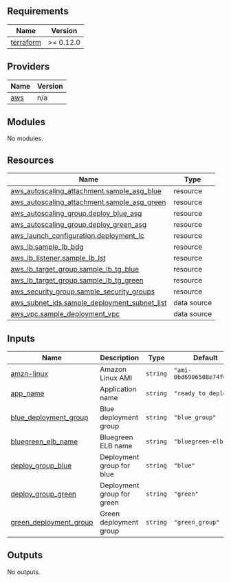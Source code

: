<!-- BEGIN_TF_DOCS -->
## Requirements

| Name | Version |
|------|---------|
| <a name="requirement_terraform"></a> [terraform](#requirement\_terraform) | >= 0.12.0 |

## Providers

| Name | Version |
|------|---------|
| <a name="provider_aws"></a> [aws](#provider\_aws) | n/a |

## Modules

No modules.

## Resources

| Name | Type |
|------|------|
| [aws_autoscaling_attachment.sample_asg_blue](https://registry.terraform.io/providers/hashicorp/aws/latest/docs/resources/autoscaling_attachment) | resource |
| [aws_autoscaling_attachment.sample_asg_green](https://registry.terraform.io/providers/hashicorp/aws/latest/docs/resources/autoscaling_attachment) | resource |
| [aws_autoscaling_group.deploy_blue_asg](https://registry.terraform.io/providers/hashicorp/aws/latest/docs/resources/autoscaling_group) | resource |
| [aws_autoscaling_group.deploy_green_asg](https://registry.terraform.io/providers/hashicorp/aws/latest/docs/resources/autoscaling_group) | resource |
| [aws_launch_configuration.deployment_lc](https://registry.terraform.io/providers/hashicorp/aws/latest/docs/resources/launch_configuration) | resource |
| [aws_lb.sample_lb_bdg](https://registry.terraform.io/providers/hashicorp/aws/latest/docs/resources/lb) | resource |
| [aws_lb_listener.sample_lb_lst](https://registry.terraform.io/providers/hashicorp/aws/latest/docs/resources/lb_listener) | resource |
| [aws_lb_target_group.sample_lb_tg_blue](https://registry.terraform.io/providers/hashicorp/aws/latest/docs/resources/lb_target_group) | resource |
| [aws_lb_target_group.sample_lb_tg_green](https://registry.terraform.io/providers/hashicorp/aws/latest/docs/resources/lb_target_group) | resource |
| [aws_security_group.sample_security_groups](https://registry.terraform.io/providers/hashicorp/aws/latest/docs/resources/security_group) | resource |
| [aws_subnet_ids.sample_deployment_subnet_list](https://registry.terraform.io/providers/hashicorp/aws/latest/docs/data-sources/subnet_ids) | data source |
| [aws_vpc.sample_deployment_vpc](https://registry.terraform.io/providers/hashicorp/aws/latest/docs/data-sources/vpc) | data source |

## Inputs

| Name | Description | Type | Default | Required |
|------|-------------|------|---------|:--------:|
| <a name="input_amzn-linux"></a> [amzn-linux](#input\_amzn-linux) | Amazon Linux AMI | `string` | `"ami-0bd6906508e74f692"` | no |
| <a name="input_app_name"></a> [app\_name](#input\_app\_name) | Application name | `string` | `"ready_to_deploy"` | no |
| <a name="input_blue_deployment_group"></a> [blue\_deployment\_group](#input\_blue\_deployment\_group) | Blue deployment group | `string` | `"blue_group"` | no |
| <a name="input_bluegreen_elb_name"></a> [bluegreen\_elb\_name](#input\_bluegreen\_elb\_name) | Bluegreen ELB name | `string` | `"bluegreen-elb"` | no |
| <a name="input_deploy_group_blue"></a> [deploy\_group\_blue](#input\_deploy\_group\_blue) | Deployment group for blue | `string` | `"blue"` | no |
| <a name="input_deploy_group_green"></a> [deploy\_group\_green](#input\_deploy\_group\_green) | Deployment group for green | `string` | `"green"` | no |
| <a name="input_green_deployment_group"></a> [green\_deployment\_group](#input\_green\_deployment\_group) | Green deployment group | `string` | `"green_group"` | no |

## Outputs

No outputs.
<!-- END_TF_DOCS -->